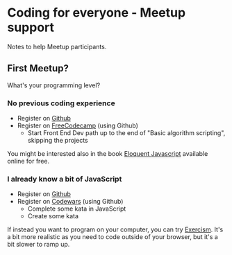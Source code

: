# Coding for everyone - Meetup support

Notes to help Meetup participants.

## First Meetup?

What's your programming level?

### No previous coding experience

- Register on [Github](https://github.com/)
- Register on [FreeCodecamp](https://www.freecodecamp.com/) (using Github)
  - Start Front End Dev path up to the end of "Basic algorithm scripting", skipping the projects
  
You might be interested also in the book [Eloquent Javascript](http://eloquentjavascript.net/) available online for free.

### I already know a bit of JavaScript

- Register on [Github](https://github.com/)
- Register on [Codewars](http://codewars.com/) (using Github)
  - Complete some kata in JavaScript
  - Create some kata

If instead you want to program on your computer, you can try [Exercism](http://exercism.io). It's a bit more realistic as you need to code outside of your browser, but it's a bit slower to ramp up.
